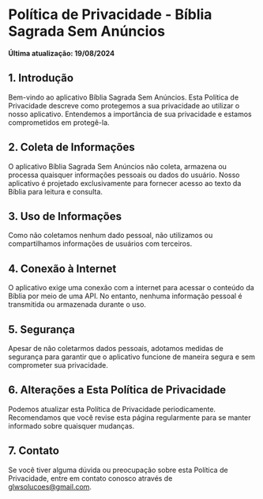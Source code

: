 # Política de Privacidade - Bíblia Sagrada Sem Anúncios

**Última atualização: 19/08/2024**

## 1. Introdução

Bem-vindo ao aplicativo Bíblia Sagrada Sem Anúncios. Esta Política de Privacidade descreve como protegemos a sua privacidade ao utilizar o nosso aplicativo. Entendemos a importância de sua privacidade e estamos comprometidos em protegê-la.

## 2. Coleta de Informações

O aplicativo Bíblia Sagrada Sem Anúncios não coleta, armazena ou processa quaisquer informações pessoais ou dados do usuário. Nosso aplicativo é projetado exclusivamente para fornecer acesso ao texto da Bíblia para leitura e consulta.

## 3. Uso de Informações

Como não coletamos nenhum dado pessoal, não utilizamos ou compartilhamos informações de usuários com terceiros.

## 4. Conexão à Internet

O aplicativo exige uma conexão com a internet para acessar o conteúdo da Bíblia por meio de uma API. No entanto, nenhuma informação pessoal é transmitida ou armazenada durante o uso.

## 5. Segurança

Apesar de não coletarmos dados pessoais, adotamos medidas de segurança para garantir que o aplicativo funcione de maneira segura e sem comprometer sua privacidade.

## 6. Alterações a Esta Política de Privacidade

Podemos atualizar esta Política de Privacidade periodicamente. Recomendamos que você revise esta página regularmente para se manter informado sobre quaisquer mudanças.

## 7. Contato

Se você tiver alguma dúvida ou preocupação sobre esta Política de Privacidade, entre em contato conosco através de [glwsolucoes@gmail.com](mailto:glwsolucoes@gmail.com).
